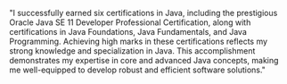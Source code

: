 "I successfully earned six certifications in Java, including the prestigious Oracle Java SE 11 Developer Professional Certification, along with certifications in Java Foundations,
  Java Fundamentals, and Java Programming. Achieving high marks in these certifications reflects my strong knowledge and specialization in Java. This accomplishment demonstrates my
    expertise in core and advanced Java concepts, making me well-equipped to develop robust and efficient software solutions."
